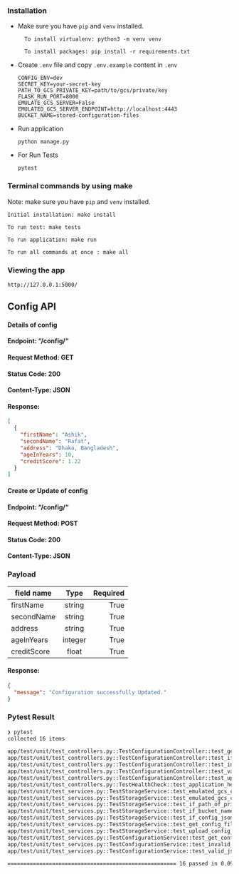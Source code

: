 ### Installation
- Make sure you have `pip` and `venv` installed. 

        To install virtualenv: python3 -m venv venv
        
        To install packages: pip install -r requirements.txt

- Create `.env` file and copy `.env.example` content in `.env`

      CONFIG_ENV=dev
      SECRET_KEY=your-secret-key
      PATH_TO_GCS_PRIVATE_KEY=path/to/gcs/private/key
      FLASK_RUN_PORT=8000
      EMULATE_GCS_SERVER=False
      EMULATED_GCS_SERVER_ENDPOINT=http://localhost:4443
      BUCKET_NAME=stored-configuration-files

- Run application
         
      python manage.py

- For Run Tests
      
      pytest

### Terminal commands by using make
Note: make sure you have `pip` and `venv` installed.

    Initial installation: make install

    To run test: make tests

    To run application: make run

    To run all commands at once : make all


### Viewing the app ###
    http://127.0.0.1:5000/

## Config API

#### Details of config
#### Endpoint: “/config/“
#### Request Method: GET
#### Status Code: 200
#### Content-Type: JSON

#### Response:
```json
[
  {
    "firstName": "Ashik", 
    "secondName": "Rafat",
    "address": "Dhaka, Bangladesh",
    "ageInYears": 10,
    "creditScore": 1.22
  }
]

```

#### Create or Update of config
#### Endpoint: “/config/“
#### Request Method: POST
#### Status Code: 200
#### Content-Type: JSON

### Payload
| field name  |  Type   | Required |
|-------------|:-------:|---------:|
| firstName   | string  |     True |
| secondName  | string  |     True |
| address     | string  |     True |
| ageInYears  | integer |     True |
| creditScore |  float  |     True |

#### Response:
```json
{
  "message": "Configuration successfully Updated."
}
```


### Pytest Result
```bash
❯ pytest
collected 16 items                                                                                                           

app/test/unit/test_controllers.py::TestConfigurationController::test_get_config_request_will_give_200 PASSED           [  6%]
app/test/unit/test_controllers.py::TestConfigurationController::test_if_config_file_does_not_exists_it_will_give_404_status_code PASSED [ 12%]
app/test/unit/test_controllers.py::TestConfigurationController::test_invalid_json_schema_post_request_will_give_400_status PASSED [ 18%]
app/test/unit/test_controllers.py::TestConfigurationController::test_valid_json_schema_post_request_will_give_200_status PASSED [ 25%]
app/test/unit/test_controllers.py::TestConfigurationController::test_uploaded_json_data_and_retrieved_json_data_is_same PASSED [ 31%]
app/test/unit/test_controllers.py::TestHealthCheck::test_application_health_check_will_give_200_status PASSED          [ 37%]
app/test/unit/test_services.py::TestStorageService::test_emulated_gcs_client_will_give_404_if_bucket_doesnt_exists PASSED [ 43%]
app/test/unit/test_services.py::TestStorageService::test_emulated_gcs_client_will_give_404_if_config_json_file_does_not_exist_it_will_give_404_request PASSED [ 50%]
app/test/unit/test_services.py::TestStorageService::test_if_path_of_private_key_not_given_it_will_throw_400_status PASSED [ 56%]
app/test/unit/test_services.py::TestStorageService::test_if_bucket_name_does_not_exist_it_will_give_404_request PASSED [ 62%]
app/test/unit/test_services.py::TestStorageService::test_if_config_json_file_does_not_exist_it_will_give_404_request PASSED [ 68%]
app/test/unit/test_services.py::TestStorageService::test_get_config_file_from_gcs PASSED                               [ 75%]
app/test/unit/test_services.py::TestStorageService::test_upload_config_data_as_json_in_gcs PASSED                      [ 81%]
app/test/unit/test_services.py::TestConfigurationService::test_get_configuration PASSED                                [ 87%]
app/test/unit/test_services.py::TestConfigurationService::test_invalid_json_schema_will_throw_400_status PASSED        [ 93%]
app/test/unit/test_services.py::TestConfigurationService::test_valid_json_config_data_will_upload_gcs_server PASSED    [100%]

===================================================== 16 passed in 0.09s =====================================================
```

